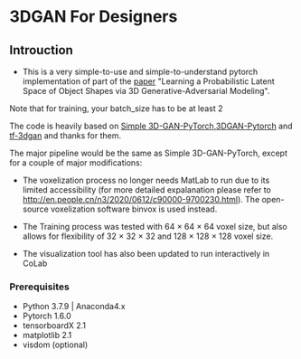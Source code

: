 # 3DGAN For Designers

<!-- [![license](https://img.shields.io/github/license/mashape/apistatus.svg)](https://github.com/meetshah1995/tf-3dgan/blob/master/LICENSE)
[![arXiv Tag](https://img.shields.io/badge/arXiv-1610.07584-brightgreen.svg)](https://arxiv.org/abs/1610.07584)
 -->

## Introuction

* This is a very simple-to-use and simple-to-understand pytorch implementation of part of the [paper](https://arxiv.org/abs/1610.07584) "Learning a Probabilistic Latent Space of Object Shapes via 3D Generative-Adversarial Modeling".

Note that for training, your batch_size has to be at least 2

The code is heavily based on [Simple 3D-GAN-PyTorch](https://github.com/xchhuang/simple-pytorch-3dgan),[3DGAN-Pytorch](https://github.com/rimchang/3DGAN-Pytorch) and [tf-3dgan](https://github.com/meetshah1995/tf-3dgan) and thanks for them.

The major pipeline would be the same as Simple 3D-GAN-PyTorch, except for a couple of major modifications:

* The voxelization process no longer needs MatLab to run due to its limited accessibility (for more detailed expalanation please refer to http://en.people.cn/n3/2020/0612/c90000-9700230.html). The open-source voxelization software binvox is used instead.

* The Training process was tested with 64 × 64 × 64 voxel size, but also allows for flexibility of 32 × 32 × 32 and 128 × 128 × 128 voxel size.

* The visualization tool has also been updated to run interactively in CoLab

### Prerequisites

* Python 3.7.9 | Anaconda4.x
* Pytorch 1.6.0
* tensorboardX 2.1
* matplotlib 2.1
* visdom (optional)